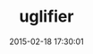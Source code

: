 ---
layout: post
title:  "uglifier"
repo:   "lautis/uglifier"
date:   2015-02-18 17:30:01
gemurl: http://github.com/lautis/uglifier
---